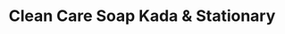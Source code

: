 ---
title: "Clean Care Soap Kada & Stationary"
url: /ekarool/clean-care-soap-kada-und-stationary/
shop: Schreibwaren
---